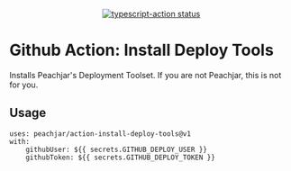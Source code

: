 <p align="center">
  <a href="https://github.com/peachjar/action-install-deploy-tools/actions"><img alt="typescript-action status" src="https://github.com/peachjar/action-install-deploy-tools/workflows/build-test/badge.svg"></a>
</p>

# Github Action: Install Deploy Tools

Installs Peachjar's Deployment Toolset.  If you are not Peachjar, this is not for you.

## Usage

```
uses: peachjar/action-install-deploy-tools@v1
with:
    githubUser: ${{ secrets.GITHUB_DEPLOY_USER }}
    githubToken: ${{ secrets.GITHUB_DEPLOY_TOKEN }}
```
